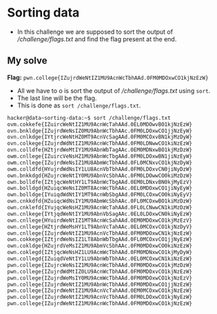 # Sorting data
- In this challenge we are supposed to sort the output of */challenge/flags.txt* and find the flag present at the end.

## My solve
**Flag:** `pwn.college{IZujrdWeNtIZ1MU9AcnWcTbhAAd.0FM0MDOxwCO1kjNzEzW}`

- All we have to o is sort the output of */challenge/flags.txt* using `sort`.
- The last line will be the flag.
- This is done as `sort /challenge/flags.txt`.

```bash
hacker@data~sorting-data:~$ sort /challenge/flags.txt
ovm.cokkefe{IZuircWeNtIZ1MU9AcnWcTahAAd.0EL0MDOwvBO1kjNzEzW}
ovn.bnkldge{IZujrdWeNsIZ0MU9AbnWcTbhAAc.0FM0LDOxwCO1jjNzEyW}
ovn.cnlkdge{IYtjrcWeNtHZ0MT9AcnVcSagAAd.0FM0MCOxvBN1kjMzDyW}
ovn.colkege{IZujrdWdNtIZ1MU9AcnWcTbhAAd.0FM0LDNwwCO1kiNzEzW}
ovn.colldfe{HZtjrdWeMtIY1MU9AbnWbTagAAc.0EM0MDNxwBO1kjMzDzW}
owm.cnllege{IZuircVeNsHZ1MU9AbnWcTbgAAd.0FM0LDOxwBN1jiNzEyW}
owm.cnllege{IZujrdWeNsIZ1MU8AbmWcTbhAAd.0FL0MCNxvCO1kjNzDyW}
owm.colldfd{HYujrdWdNsIY1LU8AcnVbTbhAAd.0FM0LDOxvCN0jiNyDzW}
own.bnkkdgd{HZujrcWeNtIY0MU9AbnVcSbhAAc.0FM0LDOwwCO0kiMzDzW}
own.bolldfe{IZtjqcWeNtHY1LT9AbnWcTbgAAd.0EM0LDNxvBN0kjMyEzV}
own.bolldgd{HZuiqcWeNsIZ0MT8AcnWcTbhAAc.0EL0MDOxwCO1jiNyEyW}
own.bolldge{IYuiqdWdNtIY1MT9AcnWbSbgAAd.0FM0LCOxwCO0kiNyEyV}
own.cnkkdfd{HZuiqcWdNsIY1MU9AbmWcSbhAAc.0FL0MCOxwBO1kiMzDzW}
own.cnklefd{IYujqcWeNsHZ1MU9AcnWcTahAAd.0FL0LCNwwCN1kiMzDzW}
own.cnlkege{IYtjqdWeNtIY1MU9AbnVbSagAAc.0EL0LDOxwCN0kiNyEzW}
own.cnllege{HYuirdWeNtIZ1MT9AcnWcSahAAd.0EM0MDOxwCO1kjMzEzV}
own.cnllege{HZtjrdWeMsHY1LT9AbnVcTahAAc.0EL0MCOxvCO1kjNzDyV}
own.cnllege{IZujrdWeNtIZ1MU9AcnVcTbhAAd.0FM0MDOxwCN1kjNzEzW}
own.cokkege{IZtjrdWeNsIZ1LT8AbnWbTbgAAd.0FL0MCOxvCO1jjNyEzW}
own.cokldge{HZujrdVeMsIZ1MU9AbmVcSbhAAc.0FM0MDOxwCO0kiNzEzW}
own.coklegd{IZtjqcWeNsHZ1LU9AcmWcTbhAAd.0FM0MDNxwCO1kjMyDyW}
own.collegd{IZuiqdVeNtIY1LU9AbnWbTbhAAc.0EL0MCOxwCN1kiNzEzW}
pwn.college{IZujrcWeNsIZ1MU9AcnWcTbhAAd.0FM0MDOxwCO1kjMzDzW}
pwn.college{IZujrdWdMtIZ0LU9AcnWcTbhAAd.0FM0MDOxvCO1kjNzEzW}
pwn.college{IZujrdWeMsIY0MU9AcmWcTbhAAd.0FM0MDOxwCO1kjNzEzV}
pwn.college{IZujrdWeNtIZ1MU9AbnWcTbhAAd.0FM0MDOxwCO1jjNzEzW}
pwn.college{IZujrdWeNtIZ1MU9AcnVcTahAAd.0EM0MCOxwCO1kjNzEzW}
pwn.college{IZujrdWeNtIZ1MU9AcnVcTbhAAd.0FM0LDOxwCO1kjNyEzW}
pwn.college{IZujrdWeNtIZ1MU9AcnWcTbhAAd.0FM0MDOxwCO1kjNzEzW}
```
